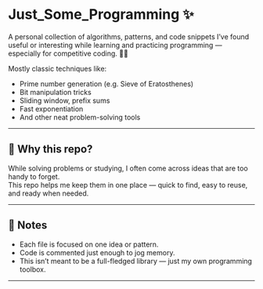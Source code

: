 # Just_Some_Programming ✨
A personal collection of algorithms, patterns, and code snippets I’ve found useful or interesting while learning and practicing programming — especially for competitive coding. 👩‍💻

Mostly classic techniques like:
- Prime number generation (e.g. Sieve of Eratosthenes)
- Bit manipulation tricks
- Sliding window, prefix sums
- Fast exponentiation
- And other neat problem-solving tools

---

## 📌 Why this repo? 

While solving problems or studying, I often come across ideas that are too handy to forget.  
This repo helps me keep them in one place — quick to find, easy to reuse, and ready when needed.

---

## 💬 Notes

- Each file is focused on one idea or pattern.
- Code is commented just enough to jog memory.
- This isn’t meant to be a full-fledged library — just my own programming toolbox.

---

